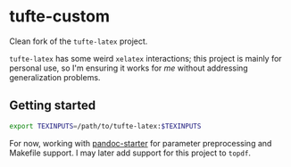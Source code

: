 # tufte-custom

Clean fork of the `tufte-latex` project.

`tufte-latex` has some weird `xelatex` interactions; this project is mainly for personal use, so I'm ensuring it works for *me* without addressing generalization problems.

## Getting started

```sh
export TEXINPUTS=/path/to/tufte-latex:$TEXINPUTS
```

For now, working with [pandoc-starter](github.com/jez/pandoc-starter) for parameter preprocessing and Makefile support. I may later add support for this project to `topdf`.
